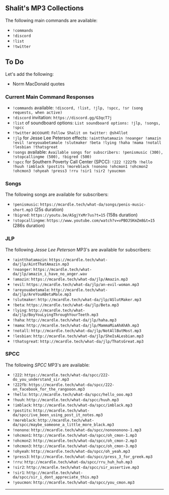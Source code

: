 ## Shalit's MP3 Collections

The following main commands are available:

- `!commands`
- `!discord`
- `!list`
- `!twitter`

## To Do

Let's add the following:

- Norm MacDonald quotes

### Current Main Command Responses

- `!commands` available: `!discord, !list, !jlp, !spcc, !sr (song requests, when active)`
- `!discord` invitation: `https://discord.gg/G3qcT7j`
- `!list` of soundboard options: `List soundboard options: !jlp, !songs, !spcc`
- `!twitter` account: `Follow Shalit on twitter: @sh4llot`
- `!jlp` for Jesse Lee Peterson effects: `!aintthatamazin !noanger !amazin !evil !areyouabetamale !slutmaker !beta !lying !haha !mama !notall !lesbian !thatsgreat`
- `!songs` available: `Available songs for subscribers: !penismusic (300), !stopcallingme (500), !bigred (500)`
- `!spcc` for Southern Poverty Call Center (SPCC): `!222 !222fb !hello !huuh !imblack !postits !moreblack !nonono !ohcmon1 !ohcmon2 !ohcmon3 !ohyeah !press3 !rru !sir1 !sir2 !youcmon`

### Songs

The following songs are available for subscribers:

- `!penismusic`: `https://mcardle.tech/what-da/songs/penis-music-short.mp3` (25s duration)
- `!bigred`: `https://youtu.be/ASgjYxMr7us?t=15` (158s duration)
- `!stopcallingme`: `https://www.youtube.com/watch?v=vPBOJSKmZm8&t=15` (286s duration)

### JLP

The following *Jesse Lee Peterson* MP3's are available for subscribers:

- `!aintthatamazin`: `https://mcardle.tech/what-da/jlp/AintThatAmazin.mp3`
- `!noanger`: `https://mcardle.tech/what-da/jlp/amazin_i_have_no_anger.wav`
- `!amazin`: `https://mcardle.tech/what-da/jlp/Amazin.mp3`
- `!evil`: `https://mcardle.tech/what-da/jlp/an-evil-woman.mp3`
- `!areyouabetamale`: `http://mcardle.tech/what-da/jlp/AreYouABetaMale.mp3`
- `!slutmaker`: `http://mcardle.tech/what-da/jlp/ASlutMaker.mp3`
- `!beta`: `https://mcardle.tech/what-da/jlp/Beta.mp3`
- `!lying`: `http://mcardle.tech/what-da/jlp/BoyYouLyingThroughYourTeeth.mp3`
- `!haha`: `http://mcardle.tech/what-da/jlp/haha.mp3`
- `!mama`: `http://mcardle.tech/what-da/jlp/MammaMiaAhAhAh.mp3`
- `!notall`: `http://mcardle.tech/what-da/jlp/NotAllButMost.mp3`
- `!lesbian`: `http://mcardle.tech/what-da/jlp/SheIsALesbian.mp3`
- `!thatsgreat`: `http://mcardle.tech/what-da/jlp/ThatsGreat.mp3`

### SPCC

The following *SPCC* MP3's are available:

- `!222`: `https://mcardle.tech/what-da/spcc/222-do_you_understand_sir.mp3`
- `!222fb`: `https://mcardle.tech/what-da/spcc/222-on_facebook_for_the_rangooon.mp3`
- `!hello`: `http://mcardle.tech/what-da/spcc/hello_ooo.mp3`
- `!huuh`: `http://mcardle.tech/what-da/spcc/huuh.mp3`
- `!imblack`: `http://mcardle.tech/what-da/spcc/imblack.mp3`
- `!postits`: `http://mcardle.tech/what-da/spcc/ive_been_using_post_it_notes.mp3`
- `!moreblack`: `http://mcardle.tech/what-da/spcc/maybe_someone_a_little_more_black.mp3`
- `!nonono`: `http://mcardle.tech/what-da/spcc/nonononono-1.mp3`
- `!ohcmon1`: `http://mcardle.tech/what-da/spcc/oh_cmon-1.mp3`
- `!ohcmon2`: `http://mcardle.tech/what-da/spcc/oh_cmon-2.mp3`
- `!ohcmon3`: `http://mcardle.tech/what-da/spcc/oh_cmon-3.mp3`
- `!ohyeah`: `http://mcardle.tech/what-da/spcc/oh_yeah.mp3`
- `!press3`: `http://mcardle.tech/what-da/spcc/press_3_for_greek.mp3`
- `!rru`: `http://mcardle.tech/what-da/spcc/rru_huh_huh.mp3`
- `!sir2`: `http://mcardle.tech/what-da/spcc/sir_assertive.mp3`
- `!sir1`: `http://mcardle.tech/what-da/spcc/sir_i_dont_appreciate_this.mp3`
- `!youcmon`: `http://mcardle.tech/what-da/spcc/you_cmon.mp3`

---
